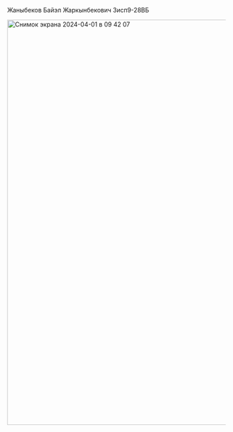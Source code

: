 Жаныбеков Байэл Жаркынбекович 3исп9-28ВБ

<img width="932" alt="Снимок экрана 2024-04-01 в 09 42 07" src="https://github.com/Chinxan/1-lesson/assets/144318197/acfb3978-3109-4885-9f0e-57db42c36834">
